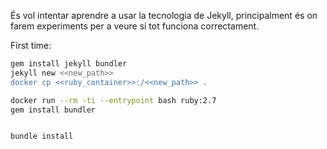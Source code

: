 És vol intentar aprendre a usar la tecnologia de Jekyll, principalment és on farem experiments per a veure si tot funciona correctament.


First time:
```bash
gem install jekyll bundler
jekyll new <<new_path>>
docker cp <<ruby_container>>:/<<new_path>> .
```

```bash
docker run --rm -ti --entrypoint bash ruby:2.7
gem install bundler


bundle install

```
